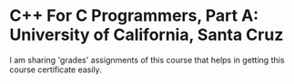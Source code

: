 # C++ For C Programmers, Part A: University of California, Santa Cruz
I am sharing 'grades' assignments of this course that helps in getting this course certificate easily.
